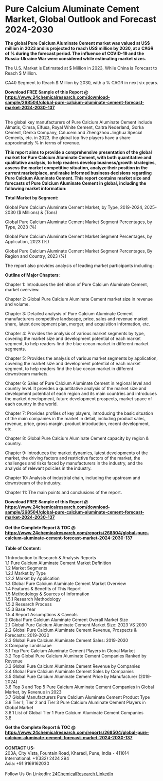 <h1>Pure Calcium Aluminate Cement Market, Global Outlook and Forecast 2024-2030</h1><p><strong>The global Pure Calcium Aluminate Cement market was valued at US$ million in 2023 and is projected to reach US$ million by 2030, at a CAGR of % during the forecast period. The influence of COVID-19 and the Russia-Ukraine War were considered while estimating market sizes.</strong></p><p>
The U.S. Market is Estimated at $ Million in 2023, While China is Forecast to Reach $ Million.</p><p>
CA40 Segment to Reach $ Million by 2030, with a % CAGR in next six years.</p><div><b>Download FREE Sample of this Report @ 
            <a href="https://www.24chemicalresearch.com/download-sample/268504/global-pure-calcium-aluminate-cement-forecast-market-2024-2030-137">
            https://www.24chemicalresearch.com/download-sample/268504/global-pure-calcium-aluminate-cement-forecast-market-2024-2030-137</a></b></div><br><p>
The global key manufacturers of Pure Calcium Aluminate Cement include Almatis, Cimsa, Elfusa, Royal White Cement, Caltra Nederland, Gorka Cement, Denka Company, Calucem and Zhengzhou Jinghua Special Cements, etc. in 2023, the global top five players have a share approximately % in terms of revenue.</p><p>
<strong>This report aims to provide a comprehensive presentation of the global market for Pure Calcium Aluminate Cement, with both quantitative and qualitative analysis, to help readers develop business/growth strategies, assess the market competitive situation, analyze their position in the current marketplace, and make informed business decisions regarding Pure Calcium Aluminate Cement. This report contains market size and forecasts of Pure Calcium Aluminate Cement in global, including the following market information:</strong></p><p>
</p><p>
<strong>Total Market by Segment:</strong></p><p>
Global Pure Calcium Aluminate Cement Market, by Type, 2019-2024, 2025-2030 ($ Millions) &amp; (Tons)</p><p>
Global Pure Calcium Aluminate Cement Market Segment Percentages, by Type, 2023 (%)</p><p>
</p><p>
Global Pure Calcium Aluminate Cement Market Segment Percentages, by Application, 2023 (%)</p><p>
</p><p>
Global Pure Calcium Aluminate Cement Market Segment Percentages, By Region and Country, 2023 (%)</p><p>
</p><p>
The report also provides analysis of leading market participants including:</p><p>
</p><p>
</p><p>
</p><p><strong>Outline of Major Chapters:</strong></p><p>
Chapter 1: Introduces the definition of Pure Calcium Aluminate Cement, market overview.</p><p>
Chapter 2: Global Pure Calcium Aluminate Cement market size in revenue and volume.</p><p>
Chapter 3: Detailed analysis of Pure Calcium Aluminate Cement manufacturers competitive landscape, price, sales and revenue market share, latest development plan, merger, and acquisition information, etc.</p><p>
Chapter 4: Provides the analysis of various market segments by type, covering the market size and development potential of each market segment, to help readers find the blue ocean market in different market segments.</p><p>
Chapter 5: Provides the analysis of various market segments by application, covering the market size and development potential of each market segment, to help readers find the blue ocean market in different downstream markets.</p><p>
Chapter 6: Sales of Pure Calcium Aluminate Cement in regional level and country level. It provides a quantitative analysis of the market size and development potential of each region and its main countries and introduces the market development, future development prospects, market space of each country in the world.</p><p>
Chapter 7: Provides profiles of key players, introducing the basic situation of the main companies in the market in detail, including product sales, revenue, price, gross margin, product introduction, recent development, etc.</p><p>
Chapter 8: Global Pure Calcium Aluminate Cement capacity by region &amp; country.</p><p>
Chapter 9: Introduces the market dynamics, latest developments of the market, the driving factors and restrictive factors of the market, the challenges and risks faced by manufacturers in the industry, and the analysis of relevant policies in the industry.</p><p>
Chapter 10: Analysis of industrial chain, including the upstream and downstream of the industry.</p><p>
Chapter 11: The main points and conclusions of the report.</p><div><b>Download FREE Sample of this Report @ 
            <a href="https://www.24chemicalresearch.com/download-sample/268504/global-pure-calcium-aluminate-cement-forecast-market-2024-2030-137">
            https://www.24chemicalresearch.com/download-sample/268504/global-pure-calcium-aluminate-cement-forecast-market-2024-2030-137</a></b></div><br><div><b>Get the Complete Report & TOC @ 
            <a href="https://www.24chemicalresearch.com/reports/268504/global-pure-calcium-aluminate-cement-forecast-market-2024-2030-137">
            https://www.24chemicalresearch.com/reports/268504/global-pure-calcium-aluminate-cement-forecast-market-2024-2030-137</a></b></div><br>
            <b>Table of Content:</b><p>1 Introduction to Research & Analysis Reports<br />
    1.1 Pure Calcium Aluminate Cement Market Definition<br />
    1.2 Market Segments<br />
        1.2.1 Market by Type<br />
        1.2.2 Market by Application<br />
    1.3 Global Pure Calcium Aluminate Cement Market Overview<br />
    1.4 Features & Benefits of This Report<br />
    1.5 Methodology & Sources of Information<br />
        1.5.1 Research Methodology<br />
        1.5.2 Research Process<br />
        1.5.3 Base Year<br />
        1.5.4 Report Assumptions & Caveats<br />
2 Global Pure Calcium Aluminate Cement Overall Market Size<br />
    2.1 Global Pure Calcium Aluminate Cement Market Size: 2023 VS 2030<br />
    2.2 Global Pure Calcium Aluminate Cement Revenue, Prospects & Forecasts: 2019-2030<br />
    2.3 Global Pure Calcium Aluminate Cement Sales: 2019-2030<br />
3 Company Landscape<br />
    3.1 Top Pure Calcium Aluminate Cement Players in Global Market<br />
    3.2 Top Global Pure Calcium Aluminate Cement Companies Ranked by Revenue<br />
    3.3 Global Pure Calcium Aluminate Cement Revenue by Companies<br />
    3.4 Global Pure Calcium Aluminate Cement Sales by Companies<br />
    3.5 Global Pure Calcium Aluminate Cement Price by Manufacturer (2019-2024)<br />
    3.6 Top 3 and Top 5 Pure Calcium Aluminate Cement Companies in Global Market, by Revenue in 2023<br />
    3.7 Global Manufacturers Pure Calcium Aluminate Cement Product Type<br />
    3.8 Tier 1, Tier 2 and Tier 3 Pure Calcium Aluminate Cement Players in Global Market<br />
        3.8.1 List of Global Tier 1 Pure Calcium Aluminate Cement Companies<br />
        3.8</p><div><b>Get the Complete Report & TOC @ 
            <a href="https://www.24chemicalresearch.com/reports/268504/global-pure-calcium-aluminate-cement-forecast-market-2024-2030-137">
            https://www.24chemicalresearch.com/reports/268504/global-pure-calcium-aluminate-cement-forecast-market-2024-2030-137</a></b></div><br><b>CONTACT US:</b><br>
            203A, City Vista, Fountain Road, Kharadi, Pune, India - 411014<br>
            International: +1(332) 2424 294<br>
            Asia: +91 9169162030 <br><br>
            Follow Us On LinkedIn: <a href="https://www.linkedin.com/company/24chemicalresearch/">24ChemicalResearch LinkedIn</a>